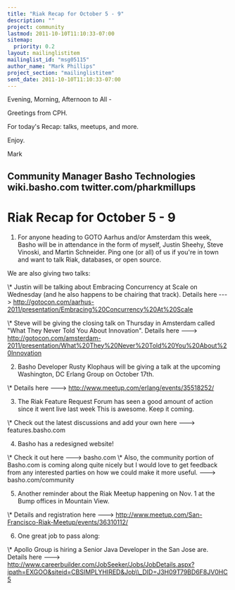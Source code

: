 ```yaml
---
title: "Riak Recap for October 5 - 9"
description: ""
project: community
lastmod: 2011-10-10T11:10:33-07:00
sitemap:
  priority: 0.2
layout: mailinglistitem
mailinglist_id: "msg05115"
author_name: "Mark Phillips"
project_section: "mailinglistitem"
sent_date: 2011-10-10T11:10:33-07:00
---
```



Evening, Morning, Afternoon to All -

Greetings from CPH.

For today's Recap: talks, meetups, and more.

Enjoy.

Mark

Community Manager
Basho Technologies
wiki.basho.com
twitter.com/pharkmillups
-----------------------------------

Riak Recap for October 5 - 9
=====================

1) For anyone heading to GOTO Aarhus and/or Amsterdam this week, Basho
will be in attendance in the form of myself, Justin Sheehy, Steve
Vinoski, and Martin Schneider. Ping one (or all) of us if you're in
town and want to talk Riak, databases, or open source.

We are also giving two talks:

\\* Justin will be talking about Embracing Concurrency at Scale on
Wednesday (and he also happens to be chairing that track). Details
here ---&gt; 
http://gotocon.com/aarhus-2011/presentation/Embracing%20Concurrency%20At%20Scale

\\* Steve will be giving the closing talk on Thursday in Amsterdam
called "What They Never Told You About Innovation". Details here ---&gt;
http://gotocon.com/amsterdam-2011/presentation/What%20They%20Never%20Told%20You%20About%20Innovation

2) Basho Developer Rusty Klophaus will be giving a talk at the
upcoming Washington, DC Erlang Group on October 17th.

\\* Details here ---&gt; http://www.meetup.com/erlang/events/35518252/

3) The Riak Feature Request Forum has seen a good amount of action
since it went live last week This is awesome. Keep it coming.

\\* Check out the latest discussions and add your own here ---&gt;
features.basho.com

4) Basho has a redesigned website!

\\* Check it out here ---&gt; basho.com
\\* Also, the community portion of Basho.com is coming along quite
nicely but I would love to get feedback from any interested parties on
how we could make it more useful. ---&gt; basho.com/community

5) Another reminder about the Riak Meetup happening on Nov. 1 at the
Bump offices in Mountain View.

\\* Details and registration here ---&gt;
http://www.meetup.com/San-Francisco-Riak-Meetup/events/36310112/

6) One great job to pass along:

\\* Apollo Group is hiring a Senior Java Developer in the San Jose are.
Details here ---&gt;
http://www.careerbuilder.com/JobSeeker/Jobs/JobDetails.aspx?ipath=EXGOO&siteid=CBSIMPLYHIRED&Job\\_DID=J3H09T79BD6F8JV0HC5

